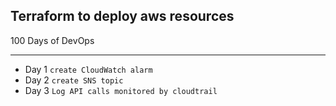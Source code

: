 Terraform to deploy aws resources
---
100 Days of DevOps
***

- Day 1 `create CloudWatch alarm`
- Day 2 `create SNS topic`
- Day 3 `Log API calls monitored by cloudtrail`